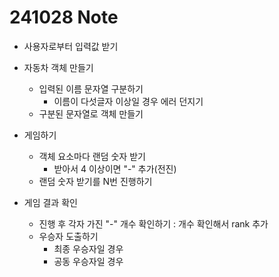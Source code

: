# 241028 Note

- 사용자로부터 입력값 받기

- 자동차 객체 만들기

  - 입력된 이름 문자열 구분하기
    - 이름이 다섯글자 이상일 경우 에러 던지기
  - 구분된 문자열로 객체 만들기

- 게임하기

  - 객체 요소마다 랜덤 숫자 받기
    - 받아서 4 이상이면 "-" 추가(전진)
  - 랜덤 숫자 받기를 N번 진행하기

- 게임 결과 확인
  - 진행 후 각자 가진 "-" 개수 확인하기 : 개수 확인해서 rank 추가
  - 우승자 도출하기
    - 최종 우승자일 경우
    - 공동 우승자일 경우
